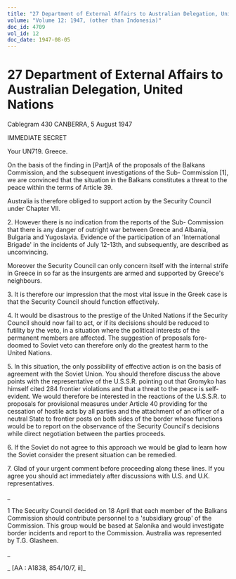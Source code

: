 ```yaml
---
title: "27 Department of External Affairs to Australian Delegation, United Nations"
volume: "Volume 12: 1947, (other than Indonesia)"
doc_id: 4709
vol_id: 12
doc_date: 1947-08-05
---
```


# 27 Department of External Affairs to Australian Delegation, United Nations

Cablegram 430 CANBERRA, 5 August 1947

IMMEDIATE SECRET

Your UN719. Greece.

On the basis of the finding in [Part]A of the proposals of the Balkans Commission, and the subsequent investigations of the Sub- Commission [1], we are convinced that the situation in the Balkans constitutes a threat to the peace within the terms of Article 39.

Australia is therefore obliged to support action by the Security Council under Chapter VII.

2\. However there is no indication from the reports of the Sub- Commission that there is any danger of outright war between Greece and Albania, Bulgaria and Yugoslavia. Evidence of the participation of an 'International Brigade' in the incidents of July 12-13th, and subsequently, are described as unconvincing.

Moreover the Security Council can only concern itself with the internal strife in Greece in so far as the insurgents are armed and supported by Greece's neighbours.

3\. It is therefore our impression that the most vital issue in the Greek case is that the Security Council should function effectively.

4\. It would be disastrous to the prestige of the United Nations if the Security Council should now fail to act, or if its decisions should be reduced to futility by the veto, in a situation where the political interests of the permanent members are affected. The suggestion of proposals fore-doomed to Soviet veto can therefore only do the greatest harm to the United Nations.

5\. In this situation, the only possibility of effective action is on the basis of agreement with the Soviet Union. You should therefore discuss the above points with the representative of the U.S.S.R. pointing out that Gromyko has himself cited 284 frontier violations and that a threat to the peace is self-evident. We would therefore be interested in the reactions of the U.S.S.R. to proposals for provisional measures under Article 40 providing for the cessation of hostile acts by all parties and the attachment of an officer of a neutral State to frontier posts on both sides of the border whose functions would be to report on the observance of the Security Council's decisions while direct negotiation between the parties proceeds.

6\. If the Soviet do not agree to this approach we would be glad to learn how the Soviet consider the present situation can be remedied.

7\. Glad of your urgent comment before proceeding along these lines. If you agree you should act immediately after discussions with U.S. and U.K. representatives.

_

1 The Security Council decided on 18 April that each member of the Balkans Commission should contribute personnel to a 'subsidiary group' of the Commission. This group would be based at Salonika and would investigate border incidents and report to the Commission. Australia was represented by T.G. Glasheen.

_

_ [AA : A1838, 854/10/7, ii]_
